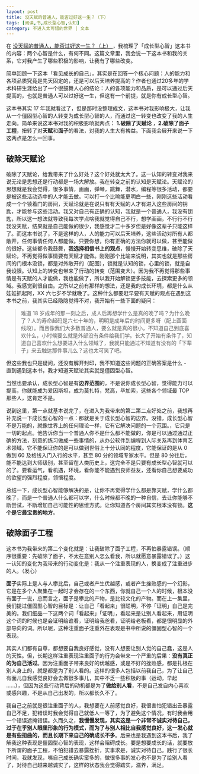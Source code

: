 ```yaml
---
layout: post
title: 没天赋的普通人，能否过好这一生？（下）
tags: [阅读,书,成长型心智,认知]
category: 不进入太可惜的世界 | 文本
---
```


在 [没天赋的普通人，能否过好这一生？（上） ](http://www.huyuning.com/%E4%B8%8D%E8%BF%9B%E5%85%A5%E5%A4%AA%E5%8F%AF%E6%83%9C%E7%9A%84%E4%B8%96%E7%95%8C%20%7C%20%E6%96%87%E6%9C%AC/2019/10/05/mindset01/)，我梳理了「成长型心智」这本书的内容：两个心智是什么，有何不同。这篇文章里，我会说一下这本书和我的关系，它对我产生了哪些积极的影响，让我有了哪些改变。

简单回顾一下这本「看见成长的自己」，其实是在回答一个核心问题：人的能力和各项品质究竟是先天固定的，还是可以后天培养提高的？作者也通过20多年的学术科研生涯给出了一个很鼓舞人心的结论：人的各项能力和品质，是可以通过后天提高的，也就是普通人可以过好这一生，但这有一个前提，就是你有成长型心智。

这本书其实 17 年我就看过了，但是那时没整理成文，这本书对我影响极大，让我从一个僵固型心智的人转变为成长型心智的人，而通过这一转变也改变了我的人生走向。简单来说这本书对我的积极影响就两点： **1.破除了天赋论** ，**2.破除了面子工程**，扭转了对**天赋**和**面子**的看法，对我的人生大有裨益。下面我会展开来说一下这两点是怎么一回事。

## 破除天赋论

破除了天赋论，给我带来了什么好处？这个好处就太大了。这一认知的转变对我来说无论是思想还是行动都是一场大解放。我在转变之前的认知是天赋论。天赋论的思想就是我会觉得，很多事情，画画，弹琴，跳舞，潜水，编程等很多活动，都要是被这些活动选中的人才能去做。可以打一个比喻能更明白一些，刚刚这些活动看成一个个锁着门的房间，天赋论就是在说只有有天赋的人才有进入这些房间的钥匙，才能参与这些活动。我又对自己有正确的认知，我就是一个普通人，我没有钥匙，所以这一想法就导致我每次学点啥我就觉得自己不行，想学画画，不行行不行我没天赋，结果就是自己能做的很少，我感觉才二十多岁但是好像这辈子只能这样了。而这本书说了，不是这样的人，人的能力可以后天培养，这些活动对所有人都敞开，任何事情任何人都能做。只要你想，你有正确的方法你就可以做，甚至能做的很好。这些都令我鼓舞，**我选择相信书上的观点**，慢慢开始转变思维，破除了天赋论，不再觉得做事情要有天赋才能做。刚刚那个比喻来说明，其实也就是那些房间的门根本没锁，都是对外敞开的（配图），锁就是认知的锁，心里的锁，就是自我设限。认知上的转变也带来了行动的转变（范围变大）。因为我不再觉得那些事情是有天赋的人才能做，我也能做了，所以我开始解锁更多技能，去探索更多的领域。我感觉到很自由。之所以之前有那样的想法，还是我的成长环境，都是什么从娃娃抓起阿，XX 六七岁不学就晚了。这种什么都要赶早要有天赋的观点在遇到这本书之前，我其实已经隐隐觉得不对，我开始有一些下面的疑问：

> 难道 18 岁成年的那一刻之后，成人后再想学什么是真的晚了吗？为什么晚了？人的寿命起码是六七十年的，明明是成年后的时间更多呀（配上画面 线段）。而且像我们大多数普通人，要么就是真的很小，不知道自己到底喜欢什么，小时候要么就是外部没有条件给我们学。长大了开始有条件了，知道自己喜欢什么想要进入什么领域了，我就只能通过不知道有没有的「下辈子」来去触达那件事儿么？这也太可笑了吧。

但这些我也只是疑问，还没有解开封印，我不知道这些问题的正确答案是什么 - 直到遇到这本书，我才知道天赋论其实就是僵固型心智。

当然也要承认，成长型心智是有**边界范围**的，不是说你成长型心智，觉得能力可以提高，你就能成为爱因斯坦，成为莫扎特，梵高，毕加索，这些各个领域最 TOP 那些人，这肯定不是。

说到这里，第一点就基本说完了，在进入为我带来的第二第二点好处之前，我想再补充说一下成长型心智的一点：那就是关于成长型心智的边界。没错，成长型心智不是万能的，就像世界上的任何理论一样，它有它解决问题的一个范围。，它只是一切的起点。他告诉你当一个普通人你不是什么都不能做的，你是可以通过通过正确的方法，刻意的练习做成一些事情的，从办公软件到编程到人际关系再到体育艺术领域。它不能保证你的是可以做到世俗上十分认同的程度，它能保证的是从 0 做到 60 及格线入门入行的水平，甚至 80 分的领域专家水平。但是 80 分往后，能不能达到大师级别，甚至留在人类历史上，这完全不是只要有成长型心智就可以的了。要看运气，看机遇，环境，看你能不能遇到良师益友，还看你自己想要成功的欲望的强烈程度，领悟程度。

总结一下，成长型心智能够解决的是，让你不再觉得学什么都是靠天赋，学什么都晚了，而是一个普通人什么都可以学，什么时候都不晚的一种自信，去让你能够不断尝试，不断增加自己可能性的思维方式。让你知道各个房间其实根本没有锁。**这个是它最宝贵的地方**。

## 破除面子工程

这本书为我带来的第二个变化就是：让我破除了面子工程，不再怕暴露错误。（顺序很重要：先破除了面子，不太在意别人怎么看我，所以就愿意暴露错误了。）这一认知的变化为我带来的行动变化是：我从一个注重表现的人，换变成了注重进步的人。（发心）

**面子**实际上是人与人攀比后，自己或者产生优越感，或者产生挫败感的一个幻影，它是在多个人聚集在一起时才会存在的一个东西，你就自己一个人的时候，根本没有面子一说，总而言之，面子是攀比的产物，是比较文化的产物。而在上一集里，我们提过僵固型心智的目标是：让自己「看起来」很聪明，不停「证明」自己是完美的。我们细品一下这两个词「看起来」「证明」，看起来是让别人看起来，用证明这个词的时候也是会证明给谁看，证明给我爸看，证明给老板看，都是很明显的外部导向的词。所以呢，这种注重面子注重外在表现是书中所说的僵固型心智的一个表现。

其实人们都有自尊，都想要自我良好感觉，没有人想要让别人觉的自己蠢，这是人的天性。但，长期这样注重表现注重面子的行为会带来一个严重的后果：**没有真正的为自己活过**。因为注重面子带来良好的优越感，或是不好的挫败感，都是扎根在别人身上的，就是都是为了别人看的。这样的很多人包括以前我自己，为了让自己有面儿自我感觉良好会去做很多事儿，其中不乏一些积极的事（运动，早起 ......），但因为这些行动背后的动机都是为了**做给别人看**，不是自己发自内心喜欢或感兴趣，不是从自己出发的，所以都长久不了。

我自己之前就是很注重面子的人，我想要在人前感觉良好，我很害怕犯错出丑暴露自己不足，犯错误时我会觉得自己就低人一等了，为了避免这个情况，有时我会用一个错误遮掩错误。久而久之，**我慢慢发现，其实这是一个非常不诚实对待自己，过于在乎别人眼里形象的行为模式，而为了与别人相比自我感觉良好，这一发心就是有些扭曲的，而且长期下来自己的确成长不多**。后来也是我遇到这本书后，我了解我这种表现是僵固型心智的表现，这样会阻碍成长。要是想要成长的话，就要放下所谓的面子工程，不怕犯错去暴露挫折，实事求是，诚实对待自己。践行了很长时间，我就发现，咦自己成长确实蛮多的，做很多事的发心也不是为了给别人看了，对待自己越来越诚实了，这样的状态我会觉得踏实，滋养，满足。


